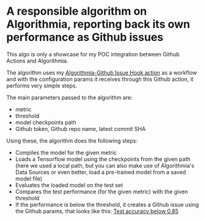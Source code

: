 # A responsible algorithm on Algorithmia, reporting back its own performance as Github issues

This algo is only a showcase for my POC integration between Github Actions and Algorithmia. 

The algorithm uses my [Algorithmia-Github Issue Hook action](https://github.com/marketplace/actions/algorithmia-github-issue-hook) as a workflow and with the configuration params it receives through this Github action, it performs very simple steps. 

The main parameters passed to the algorithm are: 
- metric
- threshold
- model checkpoints path
- Github token, Github repo name, latest commit SHA

Using these, the algorithm does the following steps:
- Compiles the model for the given metric
- Loads a Tensorflow model using the checkpoints from the given path (here we used a local path, but you can also make use of Algorithmia's Data Sources or even better, load a pre-trained model from a saved model file)
- Evaluates the loaded model on the test set
- Compares the test performance (for the given metric) with the given threshold
- If the performance is below the threshold, it creates a Github issue using the Github params, that looks like this: [Test accuracy below 0.85](https://github.com/aslisabanci/algorithmia_issue_reporter/issues/4)
